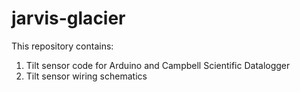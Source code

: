 # jarvis-glacier
This repository contains:
1) Tilt sensor code for Arduino and Campbell Scientific Datalogger
2) Tilt sensor wiring schematics
